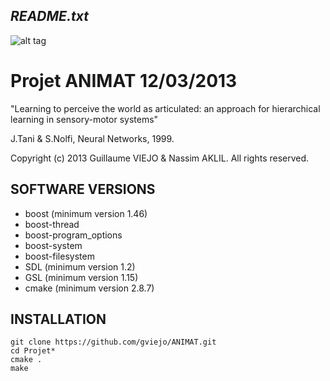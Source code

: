 *README.txt*
------------------------------------------------

![alt tag](https://github.com/gviejo/ANIMAT/master/screen_app.png)

# Projet ANIMAT  12/03/2013
"Learning to perceive the world as articulated: an approach for hierarchical learning in sensory-motor systems"

J.Tani & S.Nolfi, Neural Networks, 1999.

Copyright (c) 2013 Guillaume VIEJO & Nassim AKLIL. All rights reserved.

SOFTWARE VERSIONS
-------------------------------

 * boost (minimum version 1.46)			
 * boost-thread
 * boost-program_options
 * boost-system
 * boost-filesystem
 * SDL (minimum version 1.2)
 * GSL (minimum version 1.15)
 * cmake (minimum version 2.8.7)

	
INSTALLATION 
-------------------------------

	git clone https://github.com/gviejo/ANIMAT.git
	cd Projet*
	cmake .
	make

	

